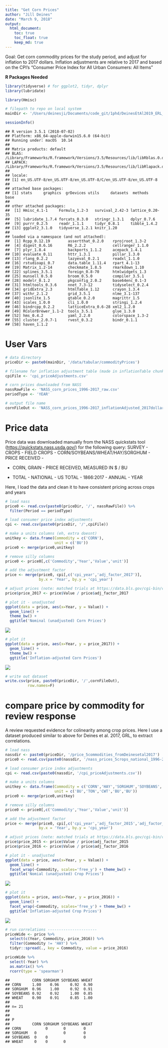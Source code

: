 ```yaml
---
title: "Get Corn Prices"
author: "Jill Deines"
date: "March 9, 2018"
output: 
  html_document:
    toc: true
    toc_float: true
    keep_md: true
---
```


Goal: Get corn commodity prices for the study period, and adjust for inflation to 2017 dollars. Inflation adjustments are relative to 2017 and based on the CPI’s “Consumer Price Index for All Urban Consumers: All Items”




**R Packages Needed**


```r
library(tidyverse) # for ggplot2, tidyr, dplyr
library(lubridate)

library(Hmisc)

# filepath to repo on local system
mainDir <- '/Users/deinesji/Documents/code_git/1phd/DeinesEtAl2019_ERL_lema1'

sessionInfo()
```

```
## R version 3.5.1 (2018-07-02)
## Platform: x86_64-apple-darwin15.6.0 (64-bit)
## Running under: macOS  10.14
## 
## Matrix products: default
## BLAS: /Library/Frameworks/R.framework/Versions/3.5/Resources/lib/libRblas.0.dylib
## LAPACK: /Library/Frameworks/R.framework/Versions/3.5/Resources/lib/libRlapack.dylib
## 
## locale:
## [1] en_US.UTF-8/en_US.UTF-8/en_US.UTF-8/C/en_US.UTF-8/en_US.UTF-8
## 
## attached base packages:
## [1] stats     graphics  grDevices utils     datasets  methods   base     
## 
## other attached packages:
##  [1] Hmisc_4.1-1     Formula_1.2-3   survival_2.42-3 lattice_0.20-35
##  [5] lubridate_1.7.4 forcats_0.3.0   stringr_1.3.1   dplyr_0.7.6    
##  [9] purrr_0.2.5     readr_1.1.1     tidyr_0.8.1     tibble_1.4.2   
## [13] ggplot2_3.1.0   tidyverse_1.2.1 knitr_1.20     
## 
## loaded via a namespace (and not attached):
##  [1] Rcpp_0.12.19        assertthat_0.2.0    rprojroot_1.3-2    
##  [4] digest_0.6.16       R6_2.2.2            cellranger_1.1.0   
##  [7] plyr_1.8.4          backports_1.1.2     acepack_1.4.1      
## [10] evaluate_0.11       httr_1.3.1          pillar_1.3.0       
## [13] rlang_0.2.2         lazyeval_0.2.1      readxl_1.1.0       
## [16] rstudioapi_0.7      data.table_1.11.4   rpart_4.1-13       
## [19] Matrix_1.2-14       checkmate_1.8.5     rmarkdown_1.10     
## [22] splines_3.5.1       foreign_0.8-70      htmlwidgets_1.3    
## [25] munsell_0.5.0       broom_0.5.0         compiler_3.5.1     
## [28] modelr_0.1.2        pkgconfig_2.0.2     base64enc_0.1-3    
## [31] htmltools_0.3.6     nnet_7.3-12         tidyselect_0.2.4   
## [34] gridExtra_2.3       htmlTable_1.12      crayon_1.3.4       
## [37] withr_2.1.2         grid_3.5.1          nlme_3.1-137       
## [40] jsonlite_1.5        gtable_0.2.0        magrittr_1.5       
## [43] scales_1.0.0        cli_1.0.0           stringi_1.2.4      
## [46] bindrcpp_0.2.2      latticeExtra_0.6-28 xml2_1.2.0         
## [49] RColorBrewer_1.1-2  tools_3.5.1         glue_1.3.0         
## [52] hms_0.4.2           yaml_2.2.0          colorspace_1.3-2   
## [55] cluster_2.0.7-1     rvest_0.3.2         bindr_0.1.1        
## [58] haven_1.1.2
```

# User Vars


```r
# data directory
priceDir <- paste0(mainDir, '/data/tabular/commodityPrices')

# filename for inflation adjustment table (made in inflationTable chunk)
cpiFile <- 'cpi_priceAdjustments.csv'

# corn prices downloaded from NASS
nassRawFile <- 'NASS_corn_prices_1996-2017_raw.csv'
periodType <- 'YEAR'

# output file name
cornFileOut <- 'NASS_corn_prices_1996-2017_inflationAdjusted_2017dollars.csv'
```


# Price data
Price data was downloaded manually from the NASS quickstats tool (https://quickstats.nass.usda.gov/) for the following query: SURVEY - CROPS - FIELD CROPS - CORN/SOYBEANS/WHEAT/HAY/SORGHUM - PRICE RECEIVED - 

* CORN, GRAIN - PRICE RECEIVED, MEASURED IN $ / BU

- TOTAL - NATIONAL - US TOTAL - 1866:2017 - ANNUAL - YEAR

Here, I load the data and clean it to have consistent pricing across crops and years


```r
# load nass
price0 <- read.csv(paste0(priceDir, '/', nassRawFile)) %>% 
  filter(Period == periodType)

# load consumer price index adjustments
cpi <- read.csv(paste0(priceDir, '/',cpiFile))

# make a units columns (eh, extra doesnt)
unitkey <- data.frame(Commodity = c('CORN'),
                      unit = c('BU'))
price0 <- merge(price0,unitkey)

# remove silly columns
price0 <- price0[,c('Commodity','Year','Value','unit')]

# add the adjustment factor
price <- merge(price0, cpi[,c('cpi_year','adj_factor_2017')], 
               by.x = 'Year', by.y = 'cpi_year')

# adjust prices (note: matched trials at https://data.bls.gov/cgi-bin/cpicalc.pl)
price$price_2017 <- price$Value / price$adj_factor_2017

# plot it - unadjusted
ggplot(data = price, aes(x=Year, y = Value)) +
  geom_line() +
  theme_bw() +
  ggtitle('Nominal (unadjusted) Corn Prices') 
```

![](../../figure/00.10_cornPrices/nassPrice_YearPeriod-1.png)<!-- -->

```r
# plot it
ggplot(data = price, aes(x=Year, y = price_2017)) +
  geom_line() +
  theme_bw() +
  ggtitle('Inflation-adjusted Corn Prices')
```

![](../../figure/00.10_cornPrices/nassPrice_YearPeriod-2.png)<!-- -->

```r
# write out dataset
write.csv(price, paste0(priceDir, '/',cornFileOut), 
          row.names=F)
```


# compare price by commodity for review response
A review requested evidence for colinearity among crop prices. Here I use a dataset produced similar to above for Deines et al. 2017, GRL, to extract correlations. 


```r
# load nass
nassdir <- paste0(priceDir, '/price_5commodities_fromDeinesetal2017')
price0 <- read.csv(paste0(nassdir, '/nass_prices_5crops_national_1996-2016.csv'))

# load consumer price index adjustments
cpi <- read.csv(paste0(nassdir, '/cpi_priceAdjustments.csv'))

# make a units columns
unitkey <- data.frame(Commodity = c('CORN','HAY','SORGHUM','SOYBEANS','WHEAT'),
                      unit = c('BU','TON','CWT','BU','BU'))
price0 <- merge(price0,unitkey)

# remove silly columns
price0 <- price0[,c('Commodity','Year','Value','unit')]

# add the adjustment factor
price <- merge(price0, cpi[,c('cpi_year','adj_factor_2015','adj_factor_2016')], 
               by.x = 'Year', by.y = 'cpi_year')

# adjust prices (note: matched trials at https://data.bls.gov/cgi-bin/cpicalc.pl)
price$price_2015 <- price$Value / price$adj_factor_2015
price$price_2016 <- price$Value / price$adj_factor_2016

# plot it - unadjusted
ggplot(data = price, aes(x=Year, y = Value)) +
  geom_line() +
  facet_wrap(~Commodity, scales='free_y') + theme_bw() +
  ggtitle('Nomial (unadjusted) Crop Prices') 
```

![](../../figure/00.10_cornPrices/nassPriceCorrelations-1.png)<!-- -->

```r
# plot it
ggplot(data = price, aes(x=Year, y = price_2016)) +
  geom_line() +
  facet_wrap(~Commodity, scales='free_y') + theme_bw() +
  ggtitle('Inflation-adjusted Crop Prices')
```

![](../../figure/00.10_cornPrices/nassPriceCorrelations-2.png)<!-- -->

```r
# run correlations ----------------------
priceWide <- price %>% 
  select(c(Year, Commodity, price_2016)) %>%
  filter(Commodity != 'HAY') %>%
  tidyr::spread(., key = Commodity, value = price_2016)

priceWide %>%
  select(-Year) %>%
  as.matrix() %>%
  rcorr(type = 'spearman')
```

```
##          CORN SORGHUM SOYBEANS WHEAT
## CORN     1.00    0.96     0.92  0.90
## SORGHUM  0.96    1.00     0.92  0.91
## SOYBEANS 0.92    0.92     1.00  0.85
## WHEAT    0.90    0.91     0.85  1.00
## 
## n= 21 
## 
## 
## P
##          CORN SORGHUM SOYBEANS WHEAT
## CORN           0       0        0   
## SORGHUM   0            0        0   
## SOYBEANS  0    0                0   
## WHEAT     0    0       0
```
